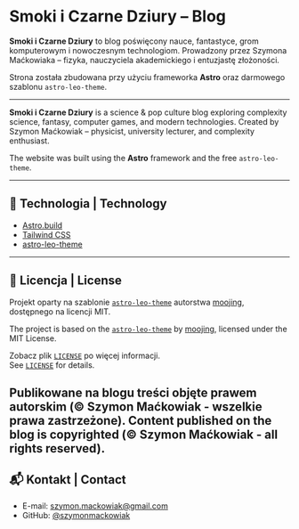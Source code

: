 # Smoki i Czarne Dziury – Blog

**Smoki i Czarne Dziury** to blog poświęcony nauce, fantastyce, grom komputerowym i nowoczesnym technologiom. Prowadzony przez Szymona Maćkowiaka – fizyka, nauczyciela akademickiego i entuzjastę złożoności.

Strona została zbudowana przy użyciu frameworka **Astro** oraz darmowego szablonu `astro-leo-theme`.

---

**Smoki i Czarne Dziury** is a science & pop culture blog exploring complexity science, fantasy, computer games, and modern technologies. Created by Szymon Maćkowiak – physicist, university lecturer, and complexity enthusiast.

The website was built using the **Astro** framework and the free `astro-leo-theme`.

---

## 🔧 Technologia | Technology

- [Astro.build](https://astro.build)
- [Tailwind CSS](https://tailwindcss.com)
- [astro-leo-theme](https://github.com/moojing/astro-leo-theme)

---

## 📄 Licencja | License

Projekt oparty na szablonie [`astro-leo-theme`](https://github.com/moojing/astro-leo-theme) autorstwa [moojing](https://github.com/moojing), dostępnego na licencji MIT.

The project is based on the [`astro-leo-theme`](https://github.com/moojing/astro-leo-theme) by [moojing](https://github.com/moojing), licensed under the MIT License.

Zobacz plik [`LICENSE`](./LICENSE) po więcej informacji.  
See [`LICENSE`](./LICENSE) for details.

Publikowane na blogu treści objęte prawem autorskim (© Szymon Maćkowiak - wszelkie prawa zastrzeżone). 
Content published on the blog is copyrighted (© Szymon Maćkowiak - all rights reserved).
---

## 📬 Kontakt | Contact

- E-mail: szymon.mackowiak@gmail.com  
- GitHub: [@szymonmackowiak](https://github.com/szymonmackowiak)  
